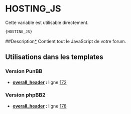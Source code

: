 # HOSTING_JS


Cette variable est utilisable directement.

```html
{HOSTING_JS}
```

##Description[*](https://fa-tvars.appspot.com/var/HOSTING_JS)
Contient tout le JavaScript de votre forum.

## Utilisations dans les templates

### Version PunBB
* __[overall_header](../tpl/var/punbb/overall_header.md#readme) :__ ligne [172](../tpl/src/punbb/overall_header.tpl#L172)

### Version phpBB2
* __[overall_header](../tpl/var/subsilver/overall_header.md#readme) :__ ligne [178](../tpl/src/subsilver/overall_header.tpl#L178)